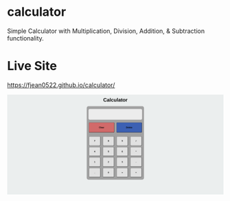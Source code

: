 # calculator
Simple Calculator with Multiplication, Division, Addition, & Subtraction functionality.

# Live Site
https://fjean0522.github.io/calculator/

![Website Screenshot](/images/calculator_prev.png)
